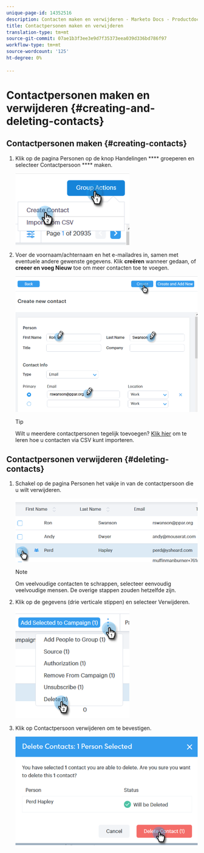 ```yaml
---
unique-page-id: 14352516
description: Contacten maken en verwijderen - Marketo Docs - Productdocumentatie
title: Contactpersonen maken en verwijderen
translation-type: tm+mt
source-git-commit: 07ae1b3f3ee3e9d7f35373eea039d336bd786f97
workflow-type: tm+mt
source-wordcount: '125'
ht-degree: 0%

---
```



# Contactpersonen maken en verwijderen {#creating-and-deleting-contacts}

## Contactpersonen maken {#creating-contacts}

1. Klik op de pagina Personen op de knop Handelingen **** groeperen en selecteer Contactpersoon **** maken.

   ![](assets/one-2.png)

1. Voer de voornaam/achternaam en het e-mailadres in, samen met eventuele andere gewenste gegevens. Klik **creëren** wanneer gedaan, of **creeer en voeg Nieuw** toe om meer contacten toe te voegen.

   ![](assets/two-2.png)

   >[!TIP]
   >
   >Wilt u meerdere contactpersonen tegelijk toevoegen? [Klik hier](http://docs.marketo.com/x/VADb) om te leren hoe u contacten via CSV kunt importeren.

## Contactpersonen verwijderen {#deleting-contacts}

1. Schakel op de pagina Personen het vakje in van de contactpersoon die u wilt verwijderen.

   ![](assets/three-2.png)

   >[!NOTE]
   >
   >Om veelvoudige contacten te schrappen, selecteer eenvoudig veelvoudige mensen. De overige stappen zouden hetzelfde zijn.

1. Klik op de gegevens (drie verticale stippen) en selecteer Verwijderen.

   ![](assets/four-2.png)

1. Klik op Contactpersoon verwijderen om te bevestigen.

   ![](assets/five-2.png)
